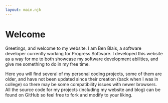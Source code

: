```yaml
---
layout: main.njk
---
```

# Welcome
Greetings, and welcome to my website. I am Ben Blais, a software developer currently working for Progress Software. I developed this website as a way for me to both showcase my software development abilities, and give me something to do in my free time.

Here you will find several of my personal coding projects, some of them are older, and have not been updated since their creation (back when I was in college) so there may be some compatibility issues with newer browsers. All the source code for my projects (including my website and blog) can be found on GitHub so feel free to fork and modify to your liking.